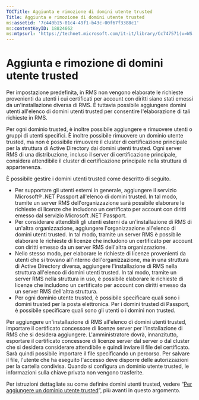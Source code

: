 ```yaml
---
TOCTitle: Aggiunta e rimozione di domini utente trusted
Title: Aggiunta e rimozione di domini utente trusted
ms:assetid: '7c440b15-01c4-49f1-b43c-00f67f3388c1'
ms:contentKeyID: 18824662
ms:mtpsurl: 'https://technet.microsoft.com/it-it/library/Cc747571(v=WS.10)'
---
```


Aggiunta e rimozione di domini utente trusted
=============================================

Per impostazione predefinita, in RMS non vengono elaborate le richieste provenienti da utenti i cui certificati per account con diritti siano stati emessi da un'installazione diversa di RMS. È tuttavia possibile aggiungere domini utenti all'elenco di domini utenti trusted per consentire l'elaborazione di tali richieste in RMS.

Per ogni dominio trusted, è inoltre possibile aggiungere e rimuovere utenti o gruppi di utenti specifici. È inoltre possibile rimuovere un dominio utente trusted, ma non è possibile rimuovere il cluster di certificazione principale per la struttura di Active Directory dai domini utenti trusted. Ogni server RMS di una distribuzione, incluso il server di certificazione principale, considera attendibile il cluster di certificazione principale nella struttura di appartenenza.

È possibile gestire i domini utenti trusted come descritto di seguito.

-   Per supportare gli utenti esterni in generale, aggiungere il servizio Microsoft® .NET Passport all'elenco di domini trusted. In tal modo, tramite un server RMS dell'organizzazione sarà possibile elaborare le richieste di licenze che includono un certificato per account con diritti emesso dal servizio Microsoft .NET Passport.
-   Per considerare attendibili gli utenti esterni da un'installazione di RMS di un'altra organizzazione, aggiungere l'organizzazione all'elenco di domini utenti trusted. In tal modo, tramite un server RMS è possibile elaborare le richieste di licenze che includono un certificato per account con diritti emesso da un server RMS dell'altra organizzazione.
-   Nello stesso modo, per elaborare le richieste di licenze provenienti da utenti che si trovano all'interno dell'organizzazione, ma in una struttura di Active Directory diversa, aggiungere l'installazione di RMS nella struttura all'elenco di domini utenti trusted. In tal modo, tramite un server RMS nella struttura in uso, è possibile elaborare le richieste di licenze che includono un certificato per account con diritti emesso da un server RMS dell'altra struttura.
-   Per ogni dominio utente trusted, è possibile specificare quali sono i domini trusted per la posta elettronica. Per i domini trusted di Passport, è possibile specificare quali sono gli utenti o i domini non trusted.

Per aggiungere un'installazione di RMS all'elenco di domini utenti trusted, importare il certificato concessore di licenze server per l'installazione di RMS che si desidera aggiungere. L'amministratore dovrà, innanzitutto, esportare il certificato concessore di licenze server dal server o dal cluster che si desidera considerare attendibile e quindi inviare il file del certificato. Sarà quindi possibile importare il file specificando un percorso. Per salvare il file, l'utente che ha eseguito l'accesso deve disporre delle autorizzazioni per la cartella condivisa. Quando si configura un dominio utente trusted, le informazioni sulla chiave privata non vengono trasferite.

Per istruzioni dettagliate su come definire domini utenti trusted, vedere “[Per aggiungere un dominio utente trusted](https://technet.microsoft.com/ed672e58-6272-4ac0-a434-d1d938037e93)”, più avanti in questo argomento.
